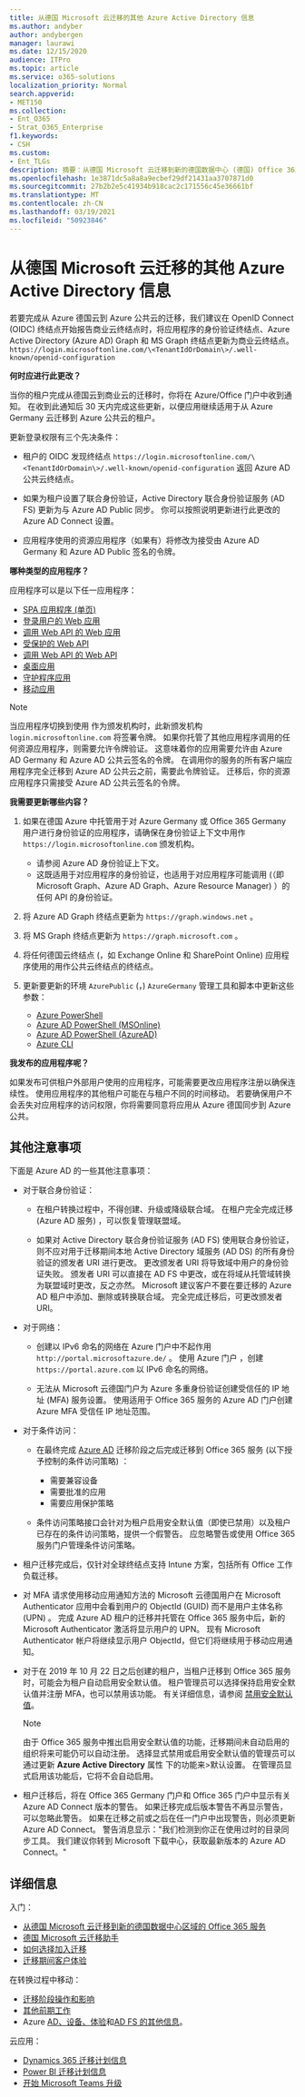 ```yaml
---
title: 从德国 Microsoft 云迁移的其他 Azure Active Directory 信息
ms.author: andyber
author: andybergen
manager: laurawi
ms.date: 12/15/2020
audience: ITPro
ms.topic: article
ms.service: o365-solutions
localization_priority: Normal
search.appverid:
- MET150
ms.collection:
- Ent_O365
- Strat_O365_Enterprise
f1.keywords:
- CSH
ms.custom:
- Ent_TLGs
description: 摘要：从德国 Microsoft 云迁移到新的德国数据中心 (德国) Office 365 服务时的其他 Azure Active Directory 信息。
ms.openlocfilehash: 1e3871dc5a8a8a9ecbef29df21431aa3707871d0
ms.sourcegitcommit: 27b2b2e5c41934b918cac2c171556c45e36661bf
ms.translationtype: MT
ms.contentlocale: zh-CN
ms.lasthandoff: 03/19/2021
ms.locfileid: "50923846"
---
```

# <a name="additional-azure-active-directory-information-for-the-migration-from-microsoft-cloud-deutschland"></a>从德国 Microsoft 云迁移的其他 Azure Active Directory 信息

若要完成从 Azure 德国云到 Azure 公共云的迁移，我们建议在 OpenID Connect (OIDC) 终结点开始报告商业云终结点时，将应用程序的身份验证终结点、Azure Active Directory (Azure AD) Graph 和 MS Graph 终结点更新为商业云终结点。 `https://login.microsoftonline.com/\<TenantIdOrDomain\>/.well-known/openid-configuration` 
 
**何时应进行此更改？**

当你的租户完成从德国云到商业云的迁移时，你将在 Azure/Office 门户中收到通知。 在收到此通知后 30 天内完成这些更新，以便应用继续适用于从 Azure Germany 云迁移到 Azure 公共云的租户。
 
更新登录权限有三个先决条件：

 - 租户的 OIDC 发现终结点 `https://login.microsoftonline.com/\<TenantIdOrDomain\>/.well-known/openid-configuration` 返回 Azure AD 公共云终结点。

 - 如果为租户设置了联合身份验证，Active Directory 联合身份验证服务 (AD FS) 更新为与 Azure AD Public 同步。 你可以按照说明更新进行此更改的 Azure AD Connect 设置。

 - 应用程序使用的资源应用程序（如果有）将修改为接受由 Azure AD Germany 和 Azure AD Public 签名的令牌。
 
**哪种类型的应用程序？**

应用程序可以是以下任一应用程序：

- [SPA 应用程序 (单页) ](/azure/active-directory/develop/scenario-spa-overview)
- [登录用户的 Web 应用](/azure/active-directory/develop/scenario-web-app-sign-user-overview)
- [调用 Web API 的 Web 应用](/azure/active-directory/develop/scenario-web-app-call-api-overview)
- [受保护的 Web API](/azure/active-directory/develop/scenario-protected-web-api-overview)
- [调用 Web API 的 Web API](/azure/active-directory/develop/scenario-web-api-call-api-overview)
- [桌面应用](/azure/active-directory/develop/scenario-desktop-overview)
- [守护程序应用](/azure/active-directory/develop/scenario-daemon-overview)
- [移动应用](/azure/active-directory/develop/scenario-mobile-overview)
 
> [!NOTE] 
> 当应用程序切换到使用 作为颁发机构时，此新颁发机构 `login.microsoftonline.com` 将签署令牌。 如果你托管了其他应用程序调用的任何资源应用程序，则需要允许令牌验证。 这意味着你的应用需要允许由 Azure AD Germany 和 Azure AD 公共云签名的令牌。 在调用你的服务的所有客户端应用程序完全迁移到 Azure AD 公共云之前，需要此令牌验证。 迁移后，你的资源应用程序只需接受 Azure AD 公共云签名的令牌。

**我需要更新哪些内容？**

1. 如果在德国 Azure 中托管用于对 Azure Germany 或 Office 365 Germany 用户进行身份验证的应用程序，请确保在身份验证上下文中用作 `https://login.microsoftonline.com` 颁发机构。

    - 请参阅 Azure AD 身份验证上下文。
    - 这既适用于对应用程序的身份验证，也适用于对应用程序可能调用 (（即 Microsoft Graph、Azure AD Graph、Azure Resource Manager) ）的任何 API 的身份验证。

2. 将 Azure AD Graph 终结点更新为 `https://graph.windows.net` 。

3. 将 MS Graph 终结点更新为 `https://graph.microsoft.com` 。

4. 将任何德国云终结点 (，如 Exchange Online 和 SharePoint Online) 应用程序使用的用作公共云终结点的终结点。

5. 更新要更新的环境 `AzurePublic` (，) `AzureGermany` 管理工具和脚本中更新这些参数：

    - [Azure PowerShell](/powershell/azure/install-az-ps)
    - [Azure AD PowerShell (MSOnline) ](/powershell/azure/active-directory/overview)
    - [Azure AD PowerShell (AzureAD) ](/powershell/azure/active-directory/install-adv2)
    - [Azure CLI](/cli/azure/install-azure-cli)
 
**我发布的应用程序呢？**

如果发布可供租户外部用户使用的应用程序，可能需要更改应用程序注册以确保连续性。 使用应用程序的其他租户可能在与租户不同的时间移动。 若要确保用户不会丢失对应用程序的访问权限，你将需要同意将应用从 Azure 德国同步到 Azure 公共。

## <a name="additional-considerations"></a>其他注意事项

下面是 Azure AD 的一些其他注意事项：

- 对于联合身份验证：

  - 在租户转换过程中，不得创建、升级或降级联合域。 在租户完全完成迁移 (Azure AD 服务) ，可以恢复管理联盟域。

  - 如果对 Active Directory 联合身份验证服务 (AD FS) 使用联合身份验证，则不应对用于迁移期间本地 Active Directory 域服务 (AD DS) 的所有身份验证的颁发者 URI 进行更改。 更改颁发者 URI 将导致域中用户的身份验证失败。 颁发者 URI 可以直接在 AD FS 中更改，或在将域从托管域转换为联盟域时更改，反之亦然。 Microsoft 建议客户不要在要迁移的 Azure AD 租户中添加、删除或转换联合域。 完全完成迁移后，可更改颁发者 URI。

- 对于网络：

  - 创建以 IPv6 命名的网络在 Azure 门户中不起作用 `http://portal.microsoftazure.de/` 。 使用 Azure 门户 ，创建 `https://portal.azure.com` 以 IPv6 命名的网络。
 
   - 无法从 Microsoft 云德国门户为 Azure 多重身份验证创建受信任的 IP 地址 (MFA) 服务设置。 使用适用于 Office 365 服务的 Azure AD 门户创建 Azure MFA 受信任 IP 地址范围。


- 对于条件访问： 

  - 在最终完成 [Azure AD](ms-cloud-germany-transition.md#how-is-the-migration-organized) 迁移阶段之后完成迁移到 Office 365 服务 (以下授予控制的条件访问策略) ：

    - 需要兼容设备
    - 需要批准的应用
    - 需要应用保护策略
    
  - 条件访问策略接口会针对为租户启用安全默认值（即使已禁用）以及租户已存在的条件访问策略，提供一个假警告。 应忽略警告或使用 Office 365 服务门户管理条件访问策略。 

- 租户迁移完成后，仅针对全球终结点支持 Intune 方案，包括所有 Office 工作负载迁移。

- 对 MFA 请求使用移动应用通知方法的 Microsoft 云德国用户在 Microsoft Authenticator 应用中会看到用户的 ObjectId (GUID) 而不是用户主体名称 (UPN) 。 完成 Azure AD 租户的迁移并托管在 Office 365 服务中后，新的 Microsoft Authenticator 激活将显示用户的 UPN。 现有 Microsoft Authenticator 帐户将继续显示用户 ObjectId，但它们将继续用于移动应用通知。 

- 对于在 2019 年 10 月 22 日之后创建的租户，当租户迁移到 Office 365 服务时，可能会为租户自动启用安全默认值。 租户管理员可以选择保持启用安全默认值并注册 MFA，也可以禁用该功能。 有关详细信息，请参阅 [禁用安全默认值](/azure/active-directory/fundamentals/concept-fundamentals-security-defaults#disabling-security-defaults)。 

  > [!NOTE]
  > 由于 Office 365 服务中推出启用安全默认值的功能，迁移期间未自动启用的组织将来可能仍可以自动注册。 选择显式禁用或启用安全默认值的管理员可以通过更新 **Azure Active Directory** 属性 下的功能来>默认设置。 在管理员显式启用该功能后，它将不会自动启用。

- 租户迁移后，将在 Office 365 Germany 门户和 Office 365 门户中显示有关 Azure AD Connect 版本的警告。 如果迁移完成后版本警告不再显示警告，可以忽略此警告。 如果在迁移之前或之后在任一门户中出现警告，则必须更新 Azure AD Connect。 警告消息显示："我们检测到你正在使用过时的目录同步工具。 我们建议你转到 Microsoft 下载中心，获取最新版本的 Azure AD Connect。"

## <a name="more-information"></a>详细信息

入门：

- [从德国 Microsoft 云迁移到新的德国数据中心区域的 Office 365 服务](ms-cloud-germany-transition.md)
- [德国 Microsoft 云迁移助手](https://aka.ms/germanymigrateassist)
- [如何选择加入迁移](ms-cloud-germany-migration-opt-in.md)
- [迁移期间客户体验](ms-cloud-germany-transition-experience.md)

在转换过程中移动：

- [迁移阶段操作和影响](ms-cloud-germany-transition-phases.md)
- [其他前期工作](ms-cloud-germany-transition-add-pre-work.md)
- Azure [AD、](ms-cloud-germany-transition-azure-ad.md)[设备、](ms-cloud-germany-transition-add-devices.md)[体验](ms-cloud-germany-transition-add-experience.md)和[AD FS 的其他信息](ms-cloud-germany-transition-add-adfs.md)。

云应用：

- [Dynamics 365 迁移计划信息](/dynamics365/get-started/migrate-data-german-region)
- [Power BI 迁移计划信息](/power-bi/admin/service-admin-migrate-data-germany)
- [开始 Microsoft Teams 升级](/microsoftteams/upgrade-start-here)